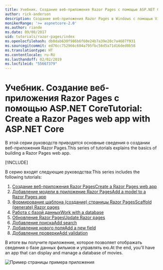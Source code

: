 ```yaml
---
title: Учебник. Создание веб-приложения Razor Pages с помощью ASP.NET Core
author: rick-anderson
description: Создание веб-приложения Razor Pages в Windows с помощью Visual Studio, ASP.NET Core и EF Core.
monikerRange: '>= aspnetcore-2.0'
ms.author: riande
ms.date: 09/08/2017
uid: tutorials/razor-pages/index
ms.openlocfilehash: db0dab630f986b6f60e24b7a39e20c7a4607f931
ms.sourcegitcommit: ed76cc752966c604a795fbc56d5a71d16ded0b58
ms.translationtype: HT
ms.contentlocale: ru-RU
ms.lasthandoff: 02/02/2019
ms.locfileid: "55667379"
---
```

# <a name="tutorial-create-a-razor-pages-web-app-with-aspnet-core"></a><span data-ttu-id="0bb8f-103">Учебник. Создание веб-приложения Razor Pages с помощью ASP.NET Core</span><span class="sxs-lookup"><span data-stu-id="0bb8f-103">Tutorial: Create a Razor Pages web app with ASP.NET Core</span></span>

<span data-ttu-id="0bb8f-104">В этой серии руководств приводятся основные сведения о создании веб-приложения Razor Pages.</span><span class="sxs-lookup"><span data-stu-id="0bb8f-104">This series of tutorials explains the basics of building a Razor Pages web app.</span></span> 

[!INCLUDE[](~/includes/advancedRP.md)]

<span data-ttu-id="0bb8f-105">В серию входят следующие руководства:</span><span class="sxs-lookup"><span data-stu-id="0bb8f-105">This series includes the following tutorials:</span></span>

1. [<span data-ttu-id="0bb8f-106">Создание веб-приложения Razor Pages</span><span class="sxs-lookup"><span data-stu-id="0bb8f-106">Create a Razor Pages web app</span></span>](xref:tutorials/razor-pages/razor-pages-start)
1. [<span data-ttu-id="0bb8f-107">Добавление модели в приложение Razor Pages</span><span class="sxs-lookup"><span data-stu-id="0bb8f-107">Add a model to a Razor Pages app</span></span>](xref:tutorials/razor-pages/model)
1. [<span data-ttu-id="0bb8f-108">Формирование шаблона (создание) страницы Razor Pages</span><span class="sxs-lookup"><span data-stu-id="0bb8f-108">Scaffold (generate) Razor pages</span></span>](xref:tutorials/razor-pages/page)
1. [<span data-ttu-id="0bb8f-109">Работа с базой данных</span><span class="sxs-lookup"><span data-stu-id="0bb8f-109">Work with a database</span></span>](xref:tutorials/razor-pages/sql)
1. [<span data-ttu-id="0bb8f-110">Обновление Razor Pages</span><span class="sxs-lookup"><span data-stu-id="0bb8f-110">Update Razor pages</span></span>](xref:tutorials/razor-pages/da1)
1. [<span data-ttu-id="0bb8f-111">Добавление поиска</span><span class="sxs-lookup"><span data-stu-id="0bb8f-111">Add search</span></span>](xref:tutorials/razor-pages/search)
1. [<span data-ttu-id="0bb8f-112">Добавление нового поля</span><span class="sxs-lookup"><span data-stu-id="0bb8f-112">Add a new field</span></span>](xref:tutorials/razor-pages/new-field)
1. [<span data-ttu-id="0bb8f-113">Добавление проверки</span><span class="sxs-lookup"><span data-stu-id="0bb8f-113">Add validation</span></span>](xref:tutorials/razor-pages/validation)

<span data-ttu-id="0bb8f-114">В итоге вы получите приложение, которое позволяет отображать сведения о базе данных фильмов и управлять ею.</span><span class="sxs-lookup"><span data-stu-id="0bb8f-114">At the end, you'll have an app that can display and manage a database of movies.</span></span>

![Пример страницы примера приложения](index/_static/sample-page.png)
